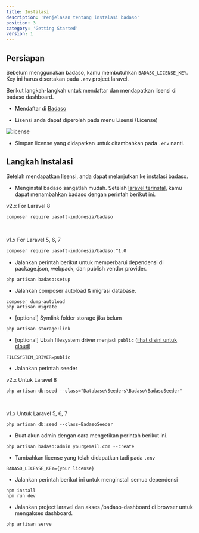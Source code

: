 ```yaml
---
title: Instalasi
description: 'Penjelasan tentang instalasi badaso'
position: 3
category: 'Getting Started'
version: 1
---
```


## Persiapan

Sebelum menggunakan badaso, kamu membutuhkan `BADASO_LICENSE_KEY`. Key ini harus disertakan pada `.env` project laravel.

Berikut langkah-langkah untuk mendaftar dan mendapatkan lisensi di badaso dashboard.

- Mendaftar di [Badaso](https://badaso.uatech.co.id/dashboard)

- Lisensi anda dapat diperoleh pada menu Lisensi (License)

![license](/installation/dashboard-licence.png)

- Simpan license yang didapatkan untuk ditambahkan pada `.env` nanti.

## Langkah Instalasi

Setelah mendapatkan lisensi, anda dapat melanjutkan ke instalasi badaso.

- Menginstal badaso sangatlah mudah. Setelah [laravel terinstal](https://laravel.com/docs/8.x/installation), kamu dapat menambahkan badaso dengan perintah berikut ini.

<badge>v2.x</badge> For Laravel 8

```bash
composer require uasoft-indonesia/badaso
```

<br />

<badge>v1.x</badge> For Laravel 5, 6, 7

```bash
composer require uasoft-indonesia/badaso:^1.0
```

- Jalankan perintah berikut untuk memperbarui dependensi di package.json, webpack, dan publish vendor provider.

```bash
php artisan badaso:setup
```

- Jalankan composer autoload & migrasi database.
```
composer dump-autoload
php artisan migrate
```

-  [optional] Symlink folder storage jika belum

```
php artisan storage:link
```

- [optional] Ubah filesystem driver menjadi `public` ([lihat disini untuk cloud](https://badaso-docs.uatech.co.id/core-concept/storage)) 

```
FILESYSTEM_DRIVER=public
```

- Jalankan perintah seeder

<badge>v2.x</badge> Untuk Laravel 8
```
php artisan db:seed --class="Database\Seeders\Badaso\BadasoSeeder"
```
<br/>

<badge>v1.x</badge> Untuk Laravel 5, 6, 7
```
php artisan db:seed --class=BadasoSeeder
```

- Buat akun admin dengan cara mengetikan perintah berikut ini.
```
php artisan badaso:admin your@email.com --create
```

- Tambahkan license yang telah didapatkan tadi pada `.env`

```env [.env]
BADASO_LICENSE_KEY={your license}
```

- Jalankan perintah berikut ini untuk menginstall semua dependensi
```
npm install
npm run dev
``` 

- Jalankan project laravel dan akses /badaso-dashboard di browser untuk mengakses dashboard.

```
php artisan serve
```